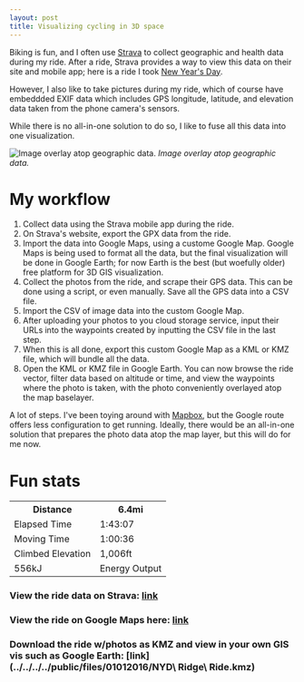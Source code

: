 ```yaml
---
layout: post
title: Visualizing cycling in 3D space
---
```


Biking is fun, and I often use [Strava](http://strava.com) to collect geographic and health data during my ride. After a ride, Strava provides a way to view this data on their site and mobile app; here is a ride I took [New Year's Day](https://www.strava.com/activities/460853226).

However, I also like to take pictures during my ride, which of course have embeddded EXIF data which includes GPS longitude, latitude, and elevation data taken from the phone camera's sensors.

While there is no all-in-one solution to do so, I like to fuse all this data into one visualization. 

![Image overlay atop geographic data.](../../../../public/img/post_img/2016-01-01-visualizing-cycling-3d.png "Image overlay atop geographic data.")
*Image overlay atop geographic data.*

# My workflow
1. Collect data using the Strava mobile app during the ride.
2. On Strava's website, export the GPX data from the ride.
3. Import the data into Google Maps, using a custome Google Map. Google Maps is being used to format all the data, but the final visualization will be done in Google Earth; for now Earth is the best (but woefully older) free platform for 3D GIS visualization.
4. Collect the photos from the ride, and scrape their GPS data. This can be done using a script, or even manually. Save all the GPS data into a CSV file.
5. Import the CSV of image data into the custom Google Map.
6. After uploading your photos to you cloud storage service, input their URLs into the waypoints created by inputting the CSV file in the last step.
7. When this is all done, export this custom Google Map as a KML or KMZ file, which will bundle all the data.
8. Open the KML or KMZ file in Google Earth. You can now browse the ride vector, filter data based on altitude or time, and view the waypoints where the photo is taken, with the photo conveniently overlayed atop the map baselayer.

A lot of steps. I've been toying around with [Mapbox](https://www.mapbox.com), but the Google route offers less configuration to get running. Ideally, there would be an all-in-one solution that prepares the photo data atop the map layer, but this will do for me now.

# Fun stats
<table>
  <tbody>
    <tr>
      <th>Distance</th>
      <th>6.4mi</th>
    </tr>
    <tr>
      <td>Elapsed Time</td>
      <td>1:43:07</td>
    </tr>
    <tr>
      <td>Moving Time</td>
      <td>1:00:36</td>
    </tr>
    <tr>
      <td>Climbed Elevation</td>
      <td>1,006ft</td>
    </tr>
    <tr>
      <td>556kJ</td>
      <td>Energy Output</td>
    </tr>
  </tbody>
</table>

### View the ride data on Strava: [link](https://www.strava.com/activities/460853226)
### View the ride on Google Maps here: [link](https://www.google.com/maps/d/u/1/viewer?mid=zVfxGx3ZeYjc.kGD_ozKbdMO0)
### Download the ride w/photos as KMZ and view in your own GIS vis such as Google Earth: [link](../../../../public/files/01012016/NYD\ Ridge\ Ride.kmz)